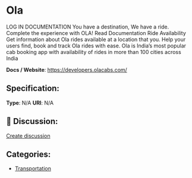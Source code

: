 # Ola


LOG IN DOCUMENTATION You have a destination, We have a ride.  Complete the experience with OLA! Read Documentation Ride Availability Get information about Ola rides available at a location that you. Help your users find, book and track Ola rides with ease.  Ola is India’s most popular cab booking app with availability of rides in more than 100 cities across India

**Docs / Website**: https://developers.olacabs.com/

## Specification:
**Type**:  N/A 
**URI**:  N/A 

## 💬 Discussion:
[Create discussion](link)

## Categories:
- [Transportation](https://github.com/apis-list/apis-list#transportation)





